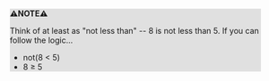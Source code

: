 <div style="margin:2em; background-color: #e0e0e0;">

<strong>⚠️NOTE️️️⚠️</strong>

Think of at least as "not less than" -- 8 is not less than 5.  If you can follow the logic...

* not(8 < 5)
* 8 ≥ 5
</div>

